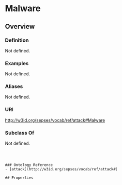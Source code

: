 # Malware

## Overview

### Definition
Not defined.

### Examples
Not defined.

### Aliases
Not defined.

### URI
http://w3id.org/sepses/vocab/ref/attack#Malware

### Subclass Of
Not defined.

```



### Ontology Reference
- [attack](http://w3id.org/sepses/vocab/ref/attack#)

## Properties
